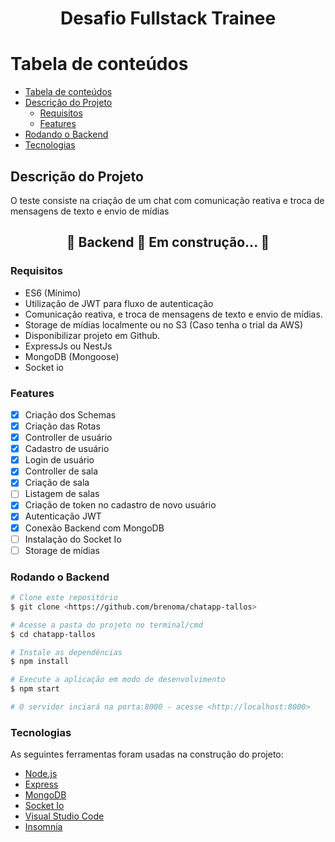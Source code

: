<h1 align="center">Desafio Fullstack Trainee</h1>

Tabela de conteúdos
=================
<!--ts-->
   * [Tabela de conteúdos](#tabela-de-conteúdos)
   * [Descrição do Projeto](#descrição-do-projeto)
      * [Requisitos](#requisitos)
      * [Features](#features)
   * [Rodando o Backend](#rodando-o-backend)
   * [Tecnologias](#tecnologias)
<!--te-->

## Descrição do Projeto

<p align="left">O teste consiste na criação de um chat com comunicação reativa e troca de mensagens de texto e envio de mídias</p>

<h2 align="center"> 
	🚧  Backend 🚀 Em construção...  🚧
</h4>

### Requisitos

- ES6 (Mínimo)
- Utilização de JWT para fluxo de autenticação
- Comunicação reativa, e troca de mensagens de texto e envio de mídias.
- Storage de mídias localmente ou no S3 (Caso tenha o trial da AWS)
- Disponibilizar projeto em Github.
- ExpressJs ou NestJs
- MongoDB (Mongoose)
- Socket io

### Features

- [x] Criação dos Schemas
- [x] Criação das Rotas
- [x] Controller de usuário
- [x] Cadastro de usuário
- [x] Login de usuário
- [x] Controller de sala
- [x] Criação de sala
- [ ] Listagem de salas
- [x] Criação de token no cadastro de novo usuário
- [x] Autenticação JWT
- [x] Conexão Backend com MongoDB
- [ ] Instalação do Socket Io
- [ ] Storage de mídias

### Rodando o Backend


```bash
# Clone este repositório
$ git clone <https://github.com/brenoma/chatapp-tallos>

# Acesse a pasta do projeto no terminal/cmd
$ cd chatapp-tallos

# Instale as dependências
$ npm install

# Execute a aplicação em modo de desenvolvimento
$ npm start

# O servidor inciará na porta:8000 - acesse <http://localhost:8000>
```

### Tecnologias

As seguintes ferramentas foram usadas na construção do projeto:

- [Node.js](https://nodejs.org/en/)
- [Express](https://expressjs.com/pt-br/)
- [MongoDB](https://www.mongodb.com/)
- [Socket Io](https://socket.io/)
- [Visual Studio Code](https://code.visualstudio.com/)
- [Insomnia](https://insomnia.rest)


